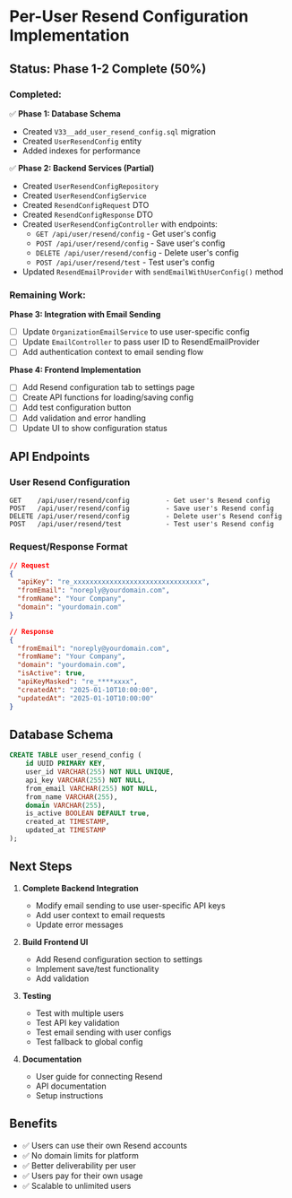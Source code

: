 # Per-User Resend Configuration Implementation

## Status: Phase 1-2 Complete (50%)

### Completed:

✅ **Phase 1: Database Schema**

- Created `V33__add_user_resend_config.sql` migration
- Created `UserResendConfig` entity
- Added indexes for performance

✅ **Phase 2: Backend Services (Partial)**

- Created `UserResendConfigRepository`
- Created `UserResendConfigService`
- Created `ResendConfigRequest` DTO
- Created `ResendConfigResponse` DTO
- Created `UserResendConfigController` with endpoints:
  - `GET /api/user/resend/config` - Get user's config
  - `POST /api/user/resend/config` - Save user's config
  - `DELETE /api/user/resend/config` - Delete user's config
  - `POST /api/user/resend/test` - Test user's config
- Updated `ResendEmailProvider` with `sendEmailWithUserConfig()` method

### Remaining Work:

**Phase 3: Integration with Email Sending**

- [ ] Update `OrganizationEmailService` to use user-specific config
- [ ] Update `EmailController` to pass user ID to ResendEmailProvider
- [ ] Add authentication context to email sending flow

**Phase 4: Frontend Implementation**

- [ ] Add Resend configuration tab to settings page
- [ ] Create API functions for loading/saving config
- [ ] Add test configuration button
- [ ] Add validation and error handling
- [ ] Update UI to show configuration status

## API Endpoints

### User Resend Configuration

```
GET    /api/user/resend/config         - Get user's Resend config
POST   /api/user/resend/config         - Save user's Resend config
DELETE /api/user/resend/config         - Delete user's Resend config
POST   /api/user/resend/test           - Test user's Resend config
```

### Request/Response Format

```json
// Request
{
  "apiKey": "re_xxxxxxxxxxxxxxxxxxxxxxxxxxxxxxxx",
  "fromEmail": "noreply@yourdomain.com",
  "fromName": "Your Company",
  "domain": "yourdomain.com"
}

// Response
{
  "fromEmail": "noreply@yourdomain.com",
  "fromName": "Your Company",
  "domain": "yourdomain.com",
  "isActive": true,
  "apiKeyMasked": "re_****xxxx",
  "createdAt": "2025-01-10T10:00:00",
  "updatedAt": "2025-01-10T10:00:00"
}
```

## Database Schema

```sql
CREATE TABLE user_resend_config (
    id UUID PRIMARY KEY,
    user_id VARCHAR(255) NOT NULL UNIQUE,
    api_key VARCHAR(255) NOT NULL,
    from_email VARCHAR(255) NOT NULL,
    from_name VARCHAR(255),
    domain VARCHAR(255),
    is_active BOOLEAN DEFAULT true,
    created_at TIMESTAMP,
    updated_at TIMESTAMP
);
```

## Next Steps

1. **Complete Backend Integration**

   - Modify email sending to use user-specific API keys
   - Add user context to email requests
   - Update error messages

2. **Build Frontend UI**

   - Add Resend configuration section to settings
   - Implement save/test functionality
   - Add validation

3. **Testing**

   - Test with multiple users
   - Test API key validation
   - Test email sending with user configs
   - Test fallback to global config

4. **Documentation**
   - User guide for connecting Resend
   - API documentation
   - Setup instructions

## Benefits

- ✅ Users can use their own Resend accounts
- ✅ No domain limits for platform
- ✅ Better deliverability per user
- ✅ Users pay for their own usage
- ✅ Scalable to unlimited users
